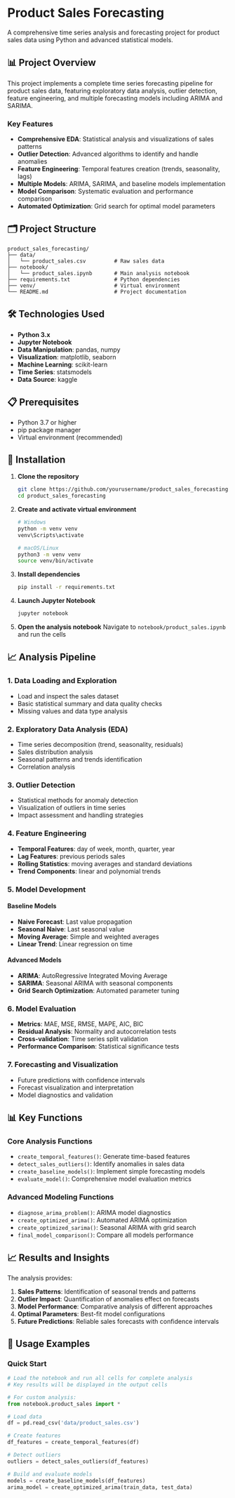 # Product Sales Forecasting

A comprehensive time series analysis and forecasting project for product sales data using Python and advanced statistical models.

## 📊 Project Overview

This project implements a complete time series forecasting pipeline for product sales data, featuring exploratory data analysis, outlier detection, feature engineering, and multiple forecasting models including ARIMA and SARIMA.

### Key Features

- **Comprehensive EDA**: Statistical analysis and visualizations of sales patterns
- **Outlier Detection**: Advanced algorithms to identify and handle anomalies
- **Feature Engineering**: Temporal features creation (trends, seasonality, lags)
- **Multiple Models**: ARIMA, SARIMA, and baseline models implementation
- **Model Comparison**: Systematic evaluation and performance comparison
- **Automated Optimization**: Grid search for optimal model parameters

## 🗂️ Project Structure

```
product_sales_forecasting/
├── data/
│   └── product_sales.csv         # Raw sales data
├── notebook/
│   └── product_sales.ipynb       # Main analysis notebook
├── requirements.txt              # Python dependencies
├── venv/                         # Virtual environment
└── README.md                     # Project documentation
```

## 🛠️ Technologies Used

- **Python 3.x**
- **Jupyter Notebook**
- **Data Manipulation**: pandas, numpy
- **Visualization**: matplotlib, seaborn
- **Machine Learning**: scikit-learn
- **Time Series**: statsmodels
- **Data Source**: kaggle

## 📋 Prerequisites

- Python 3.7 or higher
- pip package manager
- Virtual environment (recommended)

## 🚀 Installation

1. **Clone the repository**
   ```bash
   git clone https://github.com/yourusername/product_sales_forecasting.git
   cd product_sales_forecasting
   ```

2. **Create and activate virtual environment**
   ```bash
   # Windows
   python -m venv venv
   venv\Scripts\activate

   # macOS/Linux
   python3 -m venv venv
   source venv/bin/activate
   ```

3. **Install dependencies**
   ```bash
   pip install -r requirements.txt
   ```

4. **Launch Jupyter Notebook**
   ```bash
   jupyter notebook
   ```

5. **Open the analysis notebook**
   Navigate to `notebook/product_sales.ipynb` and run the cells

## 📈 Analysis Pipeline

### 1. Data Loading and Exploration
- Load and inspect the sales dataset
- Basic statistical summary and data quality checks
- Missing values and data type analysis

### 2. Exploratory Data Analysis (EDA)
- Time series decomposition (trend, seasonality, residuals)
- Sales distribution analysis
- Seasonal patterns and trends identification
- Correlation analysis

### 3. Outlier Detection
- Statistical methods for anomaly detection
- Visualization of outliers in time series
- Impact assessment and handling strategies

### 4. Feature Engineering
- **Temporal Features**: day of week, month, quarter, year
- **Lag Features**: previous periods sales
- **Rolling Statistics**: moving averages and standard deviations
- **Trend Components**: linear and polynomial trends

### 5. Model Development

#### Baseline Models
- **Naive Forecast**: Last value propagation
- **Seasonal Naive**: Last seasonal value
- **Moving Average**: Simple and weighted averages
- **Linear Trend**: Linear regression on time

#### Advanced Models
- **ARIMA**: AutoRegressive Integrated Moving Average
- **SARIMA**: Seasonal ARIMA with seasonal components
- **Grid Search Optimization**: Automated parameter tuning

### 6. Model Evaluation
- **Metrics**: MAE, MSE, RMSE, MAPE, AIC, BIC
- **Residual Analysis**: Normality and autocorrelation tests
- **Cross-validation**: Time series split validation
- **Performance Comparison**: Statistical significance tests

### 7. Forecasting and Visualization
- Future predictions with confidence intervals
- Forecast visualization and interpretation
- Model diagnostics and validation

## 📊 Key Functions

### Core Analysis Functions
- `create_temporal_features()`: Generate time-based features
- `detect_sales_outliers()`: Identify anomalies in sales data
- `create_baseline_models()`: Implement simple forecasting models
- `evaluate_model()`: Comprehensive model evaluation metrics

### Advanced Modeling Functions
- `diagnose_arima_problem()`: ARIMA model diagnostics
- `create_optimized_arima()`: Automated ARIMA optimization
- `create_optimized_sarima()`: Seasonal ARIMA with grid search
- `final_model_comparison()`: Compare all models performance

## 📈 Results and Insights

The analysis provides:

1. **Sales Patterns**: Identification of seasonal trends and patterns
2. **Outlier Impact**: Quantification of anomalies effect on forecasts
3. **Model Performance**: Comparative analysis of different approaches
4. **Optimal Parameters**: Best-fit model configurations
5. **Future Predictions**: Reliable sales forecasts with confidence intervals

## 📝 Usage Examples

### Quick Start
```python
# Load the notebook and run all cells for complete analysis
# Key results will be displayed in the output cells

# For custom analysis:
from notebook.product_sales import *

# Load data
df = pd.read_csv('data/product_sales.csv')

# Create features
df_features = create_temporal_features(df)

# Detect outliers
outliers = detect_sales_outliers(df_features)

# Build and evaluate models
models = create_baseline_models(df_features)
arima_model = create_optimized_arima(train_data, test_data)
```
